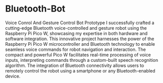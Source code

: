 # Bluetooth-Bot
Voice Conrol And Gesture Control Bot Prototype
I successfully crafted a cutting-edge Bluetooth voice-controlled and gesture  robot using the Raspberry Pi Pico W, showcasing my expertise in both hardware and software integration. This innovative project harnesses the power of the Raspberry Pi Pico W microcontroller and Bluetooth technology to enable seamless voice commands for robot navigation and interaction. The compact and powerful Pico W facilitates real-time processing of voice inputs, interpreting commands through a custom-built speech recognition algorithm. The integration of Bluetooth connectivity allows users to remotely control the robot using a smartphone or any Bluetooth-enabled device.